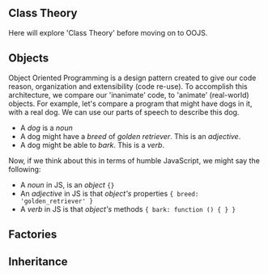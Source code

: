 ## Class Theory
Here will explore 'Class Theory' before moving on to OOJS.

## Objects
Object Oriented Programming is a design pattern created to give our code reason, organization and extensibility (code re-use). To accomplish this architecture, we compare our 'inanimate' code, to 'animate' (real-world) objects. For example, let's compare a program that might have dogs in it, with a real dog. We can use our parts of speech to describe this dog.

* A _dog_ is a *noun*
* A dog might have a _breed_ of _golden retriever_. This is an *adjective*.
* A dog might be able to _bark_. This is a *verb*.

Now, if we think about this in terms of humble JavaScript, we might say the following:

* A *noun* in JS, is an *object* `{}`
* An *adjective* in JS is that *object's* properties `{ breed: 'golden_retriever' }`
* A *verb* in JS is that *object's* methods `{ bark: function () { } }`

## Factories


## Inheritance
